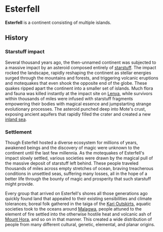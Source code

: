 # Esterfell

**Esterfell** is a continent consisting of multiple islands.

## History

### Starstuff impact

Several thousand years ago, the then-unnamed continent was subjected to a massive impact by an asteroid composed entirely of [starstuff](../../artifacts/starstuff). The impact rocked the landscape, rapidly reshaping the continent as stellar energies surged through the mountains and forests, and triggering volcanic eruptions and motequakes that even shook the opposite end of the globe. These quakes ripped apart the continent into a smaller set of islands. Much flora and fauna was killed instantly at the impact site on [Lenya](lenya), while survivors within thousands of miles were infused with starstuff fragments empowering their bodies with magical essence and jumpstarting strange evolutionary processes. The asteroid punched deep into Mote's crust, exposing ancient aquifers that rapidly filled the crater and created a new [inland sea](lenya/esterfell-sea).

### Settlement

Though Esterfell hosted a diverse ecosystem for millions of years, awakened beings and the discovery of magic were unknown to the continent until the last few millennia. As the motequakes of Esterfell's impact slowly settled, various societies were drawn by the magical pull of the massive deposit of starstuff left behind. These people traveled thousands of miles across empty stretches of ocean, braving treacherous conditions in unsettled seas, suffering many losses, all in the hope of a better life through the bounty of magic and prosperity that such starstuff might provide.

Every group that arrived on Esterfell's shores all those generations ago quickly found land that appealed to their existing sensibilities and climate tolerances; boreal folk gathered in the taiga of the [Kari Outskirts](lenya/kari-outskirts), aquatic societies took to the oceans around [Malagwa](malagwa), people attuned to the element of fire settled into the otherwise hostile heat and volcanic ash of [Mount Hora](lenya/mount-hora), and so on in that manner. This created a wide distribution of people from many different cultural, genetic, elemental, and planar origins.
